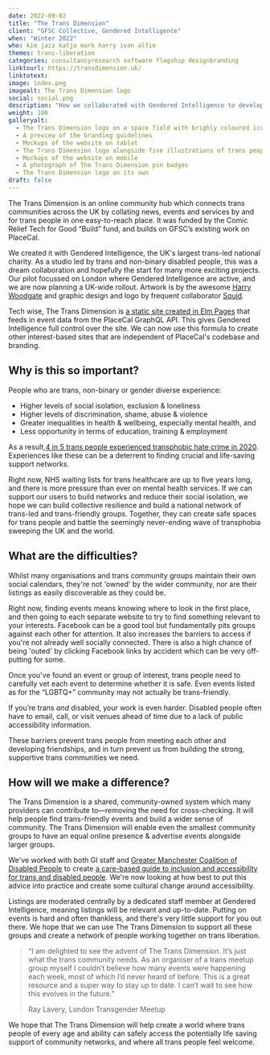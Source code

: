 ```yaml
---
date: 2022-09-02
title: "The Trans Dimension"
client: "GFSC Collective, Gendered Intelligence"
when: "Winter 2022"
who: kim jazz katja mark harry ivan alfie
themes: trans-liberation
categories: consultancyresearch software flagship designbranding
linktourl: https://transdimension.uk/
linktotext:
image: index.png
imagealt: The Trans Dimension logo
social: social.png
description: "How we collaborated with Gendered Intelligence to develop a trans-focussed offshoot of our award-winning PlaceCal Community Calendar."
weight: 100
galleryalt:
  - The Trans Dimension logo on a space field with brighly coloured icons of trans flags, rockets, planets etc
  - A preview of the branding guidelines
  - Mockups of the website on tablet
  - The Trans Dimension logo alongside five illustrations of trans people
  - Mockups of the website on mobile
  - A photograph of The Trans Dimension pin badges
  - The Trans Dimension logo on its own
draft: false
---
```


The Trans Dimension is an online community hub which connects trans communities across the UK by collating news, events and services by and for trans people in one easy-to-reach place. It was funded by the Comic Relief Tech for Good “Build” fund, and builds on GFSC’s existing work on PlaceCal.

We created it with Gendered Intelligence, the UK's largest trans-led national charity. As a studio led by trans and non-binary disabled people, this was a dream collaboration and hopefully the start for many more exciting projects. Our pilot focussed on London where Gendered Intelligence are active, and we are now planning a UK-wide rollout. Artwork is by the awesome [Harry Woodgate](https://www.harrywoodgate.com/) and graphic design and logo by frequent collaborator [Squid](https://studiosquid.co.uk/).

Tech wise, The Trans Dimension is [a static site created in Elm Pages](https://github.com/GenderedIntelligence/the-trans-dimension) that feeds in event data from the PlaceCal GraphQL API. This gives Gendered Intelligence full control over the site. We can now use this formula to create other interest-based sites that are independent of PlaceCal's codebase and branding.

## Why is this so important?

People who are trans, non-binary or gender diverse experience:

- Higher levels of social isolation, exclusion & loneliness
- Higher levels of discrimination, shame, abuse & violence
- Greater inequalities in health & wellbeing, especially mental health, and
- Less opportunity in terms of education, training & employment

As a result,[4 in 5 trans people experienced transphobic hate crime in 2020](https://galop.org.uk/resource/hate-crime-report-2021/). Experiences like these can be a deterrent to finding crucial and life-saving support networks.

Right now, NHS waiting lists for trans healthcare are up to five years long, and there is more pressure than ever on mental health services. If we can support our users to build networks and reduce their social isolation, we hope we can build collective resilience and build a national network of trans-led and trans-friendly groups. Together, they can create safe spaces for trans people and battle the seemingly never-ending wave of transphobia sweeping the UK and the world.

## What are the difficulties?

Whilst many organisations and trans community groups maintain their own social calendars, they're not 'owned' by the wider community, nor are their listings as easily discoverable as they could be.

Right now, finding events means knowing where to look in the first place, and then going to each separate website to try to find something relevant to your interests. Facebook can be a good tool but fundamentally pits groups against each other for attention. It also increases the barriers to access if you're not already well socially connected. There is also a high chance of being 'outed' by clicking Facebook links by accident which can be very off-putting for some.

Once you've found an event or group of interest, trans people need to carefully vet each event to determine whether it is safe. Even events listed as for the “LGBTQ+” community may not actually be trans-friendly.

If you’re trans _and_ disabled, your work is even harder. Disabled people often have to email, call, or visit venues ahead of time due to a lack of public accessibility information.

These barriers prevent trans people from meeting each other and developing friendships, and in turn prevent us from building the strong, supportive trans communities we need.

## How will we make a difference?

The Trans Dimension is a shared, community-owned system which many providers can contribute to—removing the need for cross-checking. It will help people find trans-friendly events and build a wider sense of community. The Trans Dimension will enable even the smallest community groups to have an equal online presence & advertise events alongside larger groups.

We've worked with both GI staff and [Greater Manchester Coalition of Disabled People](https://gmcdp.com/) to create [a care-based guide to inclusion and accessibility for trans and disabled people](/blog/2022/trans-dimension-accessibility-guide/). We're now looking at how best to put this advice into practice and create some cultural change around accessibility.

Listings are moderated centrally by a dedicated staff member at Gendered Intelligence, meaning listings will be relevant and up-to-date. Putting on events is hard and often thankless, and there's very little support for you out there. We hope that we can use The Trans Dimension to support all these groups and create a network of people working together on trans liberation.

> “I am delighted to see the advent of The Trans Dimension. It’s just what the trans community needs. As an organiser of a trans meetup group myself I couldn’t believe how many events were happening each week, most of which I’d never heard of before. This is a great resource and a super way to stay up to date. I can’t wait to see how this evolves in the future.”
>
> Ray Lavery, London Transgender Meetup

We hope that The Trans Dimension will help create a world where trans people of every age and ability can safely access the potentially life saving support of community networks, and where all trans people feel welcome.
